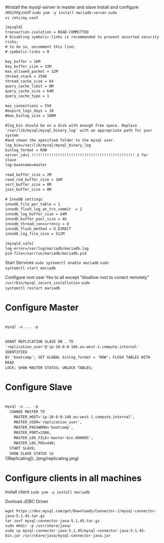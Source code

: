 #Install the mysql-server in master and slave
Install and configure /etc/my.conf
<code>sudo yum -y install mariadb-server</code>
<code>sudo vi /etc/my.conf</code>
```
[mysqld]
transaction-isolation = READ-COMMITTED
# Disabling symbolic-links is recommended to prevent assorted security risks;
# to do so, uncomment this line:
# symbolic-links = 0

key_buffer = 16M
key_buffer_size = 32M
max_allowed_packet = 32M
thread_stack = 256K
thread_cache_size = 64
query_cache_limit = 8M
query_cache_size = 64M
query_cache_type = 1

max_connections = 550
#expire_logs_days = 10
#max_binlog_size = 100M

#log_bin should be on a disk with enough free space. Replace '/var/lib/mysql/mysql_binary_log' with an appropriate path for your system
#and chown the specified folder to the mysql user.
log_bin=/var/lib/mysql/mysql_binary_log
binlog_format = ROW
server_id=1 !!!!!!!!!!!!!!!!!!!!!!!!!!!!!!!!!!!!!!!!!!!!!!! 2 for slave
log-basename=master

read_buffer_size = 2M
read_rnd_buffer_size = 16M
sort_buffer_size = 8M
join_buffer_size = 8M

# InnoDB settings
innodb_file_per_table = 1
innodb_flush_log_at_trx_commit  = 2
innodb_log_buffer_size = 64M
innodb_buffer_pool_size = 4G
innodb_thread_concurrency = 8
innodb_flush_method = O_DIRECT
innodb_log_file_size = 512M

[mysqld_safe]
log-error=/var/log/mariadb/mariadb.log
pid-file=/var/run/mariadb/mariadb.pid
```

Start Services
<code>sudo systemctl enable mariadb</code>
<code>sudo systemctl start mariadb</code>

Configure root user
Yes to all except "disallow root to conect remotely"
<code>/usr/bin/mysql_secure_installation</code>
<code>sudo systemctl restart mariadb</code>

# Configure Master
<code>
mysql -u ... -p

GRANT REPLICATION SLAVE ON *.* TO 'replication_user'@'ip-10-0-0-166.eu-west-1.compute.internal' IDENTIFIED BY 'bootcamp';
  SET GLOBAL binlog_format = 'ROW'; 
  FLUSH TABLES WITH READ LOCK;
  SHOW MASTER STATUS;
  UNLOCK TABLES;
</code>

# Configure Slave
<code>
mysql -u ... -p
  CHANGE MASTER TO
    MASTER_HOST='ip-10-0-0-148.eu-west-1.compute.internal',
    MASTER_USER='replication_user',
    MASTER_PASSWORD='bootcamp',
    MASTER_PORT=3306,
    MASTER_LOG_FILE='master-bin.000005',
    MASTER_LOG_POS=440;
  START SLAVE;
  SHOW SLAVE STATUS \G
</code>
![Replicating](../png/replicating.png)

# Configure clients in all machines
Install client
<code>sudo yum -y install mariadb</code>

Donload JDBC Driver
```
wget https://dev.mysql.com/get/Downloads/Connector-J/mysql-connector-java-5.1.45.tar.gz  
tar zxvf mysql-connector-java-5.1.45.tar.gz  
sudo mkdir -p /usr/share/java/  
sudo cp mysql-connector-java-5.1.45/mysql-connector-java-5.1.45-bin.jar /usr/share/java/mysql-connector-java.jar
```